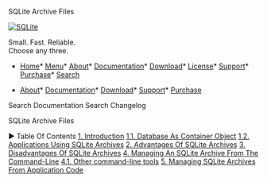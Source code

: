 




SQLite Archive Files




[![SQLite](images/sqlite370_banner.gif)](index.html)


Small. Fast. Reliable.  
Choose any three.


* [Home](index.html)* [Menu](javascript:void(0))* [About](about.html)* [Documentation](docs.html)* [Download](download.html)* [License](copyright.html)* [Support](support.html)* [Purchase](prosupport.html)* [Search](javascript:void(0))




* [About](about.html)* [Documentation](docs.html)* [Download](download.html)* [Support](support.html)* [Purchase](prosupport.html)






Search Documentation
Search Changelog










SQLite Archive Files


►
Table Of Contents
[1\. Introduction](#introduction)
[1\.1\. Database As Container Object](#database_as_container_object)
[1\.2\. Applications Using SQLite Archives](#applications_using_sqlite_archives)
[2\. Advantages Of SQLite Archives](#advantages_of_sqlite_archives)
[3\. Disadvantages Of SQLite Archives](#disadvantages_of_sqlite_archives)
[4\. Managing An SQLite Archive From The Command\-Line](#managing_an_sqlite_archive_from_the_command_line)
[4\.1\. Other command\-line tools](#other_command_line_tools)
[5\. Managing SQLite Archives From Application Code](#managing_sqlite_archives_from_application_code)





